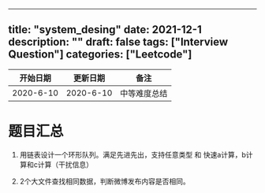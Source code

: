 
---
title: "system_desing"
date: 2021-12-1
description: ""
draft: false
tags: ["Interview Question"]
categories: ["Leetcode"]
---


| 开始日期     | 更新日期     | 备注     |
| --------- | ------------ | -------- |
| 2020-6-10 | 2020-6-10 | 中等难度总结|

#  题目汇总

1. 用链表设计一个环形队列。满足先进先出，支持任意类型 和 快速a计算，b计算和c计算（干扰信息）

2. 2个大文件查找相同数据，判断微博发布内容是否相同。
